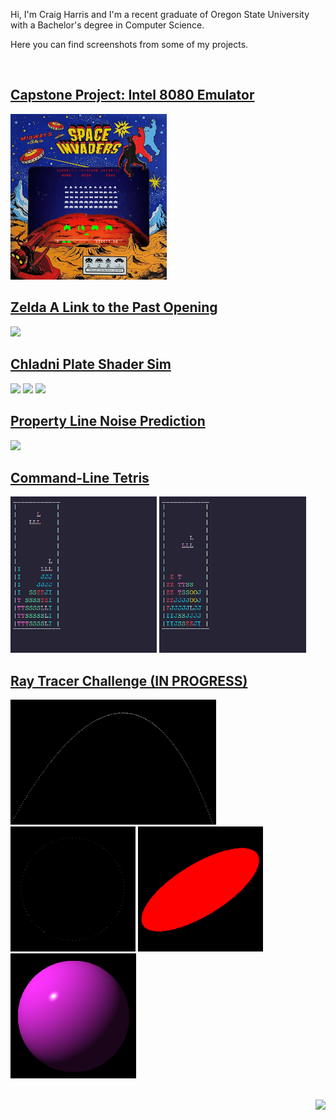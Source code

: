 
Hi, I'm Craig Harris and I'm a recent graduate of Oregon State University with a Bachelor's degree in Computer Science.

Here you can find screenshots from some of my projects.

</br>

<!-- <div align="center"> -->

## [Capstone Project: Intel 8080 Emulator](https://github.com/cxhx441/space_invaders_8080)
<img src="space_invaders_8080_bg1.gif" width="250">

## [Zelda A Link to the Past Opening](https://github.com/cxhx441/cs450/tree/main/final_turn_in)
<img src="zelda_alttp.gif" height="200">


## [Chladni Plate Shader Sim](https://github.com/cxhx441/cs457/blob/main/visual_studio/OpenGL_FinalProject/OpenGL/src/Application.cpp)
<img src="chladni_1.gif" height="250"> <img src="chladni_2.gif" height="250"> <img src="chladni_3.gif" height="250">

## [Property Line Noise Prediction](https://github.com/cxhx441/graphical-acoustic-calcs)
<!-- <a href=""><img src="pl_acoustics_original.png" width="800"></a> </br> -->
<img src="pl_acoustics_original_left.png" width="500"></br>
<!-- <a href="https://github.com/cxhx441/graphical-acoustic-calcs"><img src="pl_acoustics_original_right.png" width="500"></a> </br> -->


## [Command-Line Tetris](https://github.com/cxhx441/tetris)
<img src="tetris_good.gif" height="250"> <img src="tetris_bad.gif" height="250"> </br>


## [Ray Tracer Challenge (IN PROGRESS)](https://github.com/cxhx441/ray-tracer-challenge)
<img src="0_projectile.png" height="200"> <img src="1_clock.png" height="200"> <img src="2_sheared_sphere.png" height="200"> <img src="3_phong_lit_sphere.png" height="200">
</br>

</br>
</div>

<img align="right" src="https://komarev.com/ghpvc/?username=cxhx441&color=e95c7d&label=Views">


<!--
**cxhx441/cxhx441** is a ✨ _special_ ✨ repository because its `README.md` (this file) appears on your GitHub profile.

Here are some ideas to get you started:

- 🔭 I’m currently working on ...
- 🌱 I’m currently learning ...
- 👯 I’m looking to collaborate on ...
- 🤔 I’m looking for help with ...
- 💬 Ask me about ...
- 📫 How to reach me: ...
- 😄 Pronouns: ...
- ⚡ Fun fact: ...
-->
